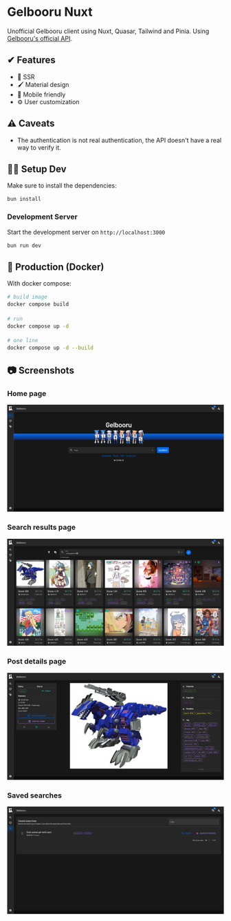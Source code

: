 # Gelbooru Nuxt
Unofficial Gelbooru client using Nuxt, Quasar, Tailwind and Pinia. Using [Gelbooru's official API](https://gelbooru.com/index.php?page=wiki&s=view&id=18780).

## ✔ Features
- 🚀 SSR
- 🖌 Material design
- 📱 Mobile friendly
- ⚙ User customization

## ⚠ Caveats
- The authentication is not real authentication, the API doesn't have a real way to verify it.

## 👩‍💻 Setup Dev

Make sure to install the dependencies:

```bash
bun install
```

### Development Server

Start the development server on `http://localhost:3000`

```bash
bun run dev
```

## 🚀 Production (Docker)

With docker compose:
```bash
# build image
docker compose build

# run
docker compose up -d

# one line
docker compose up -d --build
```

## 📷 Screenshots
### Home page
![Home page](screenshots-readme/ScreenshotA.png)

### Search results page
![Search results page](screenshots-readme/ScreenshotB.png)

### Post details page
![Post details page](screenshots-readme/ScreenshotC.png)

### Saved searches
![Saced searches page](screenshots-readme/ScreenshotD.png)
